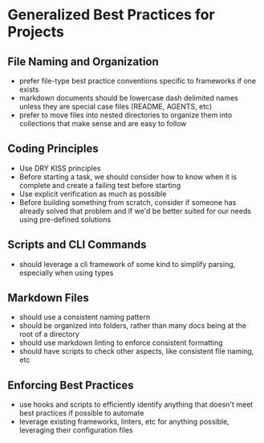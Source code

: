 
# Generalized Best Practices for Projects

## File Naming and Organization

- prefer file-type best practice conventions specific to frameworks if one exists
- markdown documents should be lowercase dash delimited names unless they are special case files (README, AGENTS, etc)
- prefer to move files into nested directories to organize them into collections that make sense and are easy to follow

## Coding Principles

- Use DRY KISS principles
- Before starting a task, we should consider how to know when it is complete and create a failing test before starting
- Use explicit verification as much as possible
- Before building something from scratch, consider if someone has already solved that problem and if we'd be better suited for our needs using pre-defined solutions

## Scripts and CLI Commands

- should leverage a cli framework of some kind to simplify parsing, especially when using types

## Markdown Files

- should use a consistent naming pattern
- should be organized into folders, rather than many docs being at the root of a directory
- should use markdown linting to enforce consistent formatting
- should have scripts to check other aspects, like consistent file naming, etc

## Enforcing Best Practices

- use hooks and scripts to efficiently identify anything that doesn't meet best practices if possible to automate
- leverage existing frameworks, linters, etc for anything possible, leveraging their configuration files
